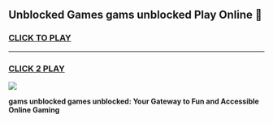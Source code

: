
## Unblocked Games gams unblocked Play Online 👋
<h3>
<a href="https://news.freeplayer.one?title=gams_unblocked&ref=17F">CLICK TO PLAY</a></h3>
<hr>

<h3>
<a href="https://news.freeplayer.one?title=gams_unblocked&ref=17F">CLICK 2 PLAY</a>
  
</h3>

<a href="https://news.freeplayer.one?title=gams_unblocked&ref=17F/"><img src="https://clearcache.store/games.png"></a>


**gams unblocked games unblocked: Your Gateway to Fun and Accessible Online Gaming**
